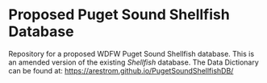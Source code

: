 # Proposed Puget Sound Shellfish Database 

Repository for a proposed WDFW Puget Sound Shellfish database. This is an amended version of the existing *Shellfish* database. The Data Dictionary can be found at: https://arestrom.github.io/PugetSoundShellfishDB/
